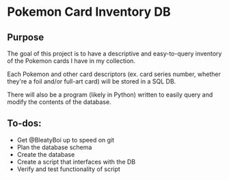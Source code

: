 # Pokemon Card Inventory DB

## Purpose

The goal of this project is to have a descriptive and easy-to-query inventory of the Pokemon cards I have in my collection.

Each Pokemon and other card descriptors (ex. card series number, whether they're a foil and/or full-art card) will be stored in a SQL DB.

There will also be a program (likely in Python) written to easily query and modify the contents of the database.

## To-dos:

- Get @BleatyBoi up to speed on git  
- Plan the database schema
- Create the database
- Create a script that interfaces with the DB
- Verify and test functionality of script
